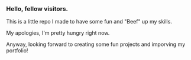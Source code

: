 ### Hello, fellow visitors.

This is a little repo I made to have some fun and "Beef" up my skills.

My apologies, I'm pretty hungry right now. 

Anyway, looking forward to creating some fun projects and imporving my portfolio!